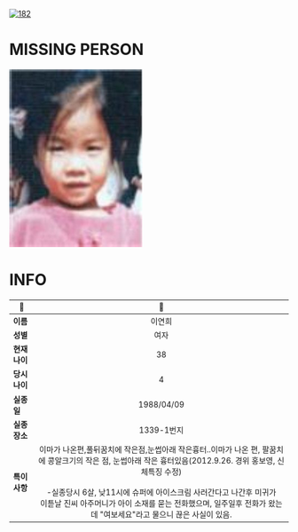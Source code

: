 [![182](https://img.shields.io/badge/%EC%8B%A4%EC%A2%85%EC%8B%A0%EA%B3%A0%EB%8A%94%20%EA%B5%AD%EB%B2%88%EC%97%86%EC%9D%B4-182-blue)](http://safe182.go.kr/index.do)

# MISSING PERSON

<img src="./missing_person.jpg">

# INFO

|🔑|💎|
|--|:--:|
|**이름**|이연희|
|**성별**|여자|
|**현재 나이**|38|
|**당시 나이**|4|
|**실종일**|1988/04/09|
|**실종 장소**|1339-1번지|
|**특이사항**|이마가 나온편,풀뒤꿈치에 작은점,눈썹아래 작은흉터..이마가 나온 편, 팔꿈치에 콩알크기의 작은 점, 눈썹아래 작은 흉터있음(2012.9.26. 경위 홍보영, 신체특징 수정)</br></br>-실종당시 6살, 낮11시에 슈퍼에 아이스크림 사러간다고 나간후 미귀가</br>이튿날 진씨 아주머니가 아이 소재를 묻는 전화했으며, 일주일후 전화가 왔는데 "여보세요"라고 물으니 끊은 사실이 있음.|
